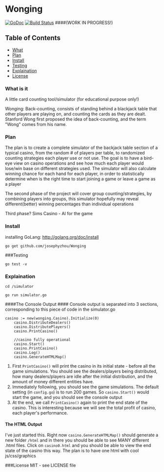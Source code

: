 Wonging
=======
[![GoDoc](https://godoc.org/github.com/josephyzhou/Wonging?status.png)](https://godoc.org/github.com/josephyzhou/Wonging)
[![Build Status](https://travis-ci.org/josephyzhou/Wonging.png?branch=master)](https://https://travis-ci.org/josephyzhou/Wonging)
####(WORK IN PROGRESS!)
## Table of Contents ##
- [What](#what-is-it)
- [Plan](#plan)
- [Install](#install)
- [Testing](#testing)
- [Explaination](#explaination)
- [License](#license)


### What is it ###
A little card counting tool/simulator (for educational purpose only!)

Wonging: Back-counting, consists of standing behind a blackjack table that other players are playing on, and counting the cards as they are dealt. Stanford Wong first proposed the idea of back-counting, and the term "Wong" comes from his name.

### Plan ###
The plan is to create a complete simulator of the backjack table section of a typical casino, from the random # of players per table, to randomized counting strategies each player use or not use. The goal is to have a bird-eye view on casino operations and see how much each player would lose/win base on different strategies used. The simulator will also calculate winning chance for each hand for each player, in order to statistically determine when is the right time to start joining a game or leave a game as a player

The second phase of the project will cover group counting/strategies, by combining players into groups, this simulator hopefully may reveal different(better) winning percentages than individual operations

Third phase? Sims Casino - AI for the game

### Install ###
installing GoLang:
http://golang.org/doc/install

`go get github.com/josephyzhou/Wonging`


###Testing

`go test -v`

### Explaination ###
`cd /simulator`

`go run simulator.go`

####The Console Output ####
Console output is separated into 3 sections, corresponding to this piece of code in the simulator.go
```
casino := new(wonging.Casino).Initialize(0)
	casino.DistributeDealers()
	casino.DistributePlayers()
	casino.PrintCasino()

	//casino fully operational
	casino.Start()
	casino.PrintCasino()
	casino.Log()
	casino.GenerateHTMLMap()
```
1. First `PrintCasino()` will print the casino in its initial state - before all the game simulations. You should see the dealers/players being distributed, how many dealers/players are idle after the initial distribution, and the amount of money different entities have.
2. Immediately following, you should see the game simulations. The default setting (in `config.go`) is to run 200 games. So `casino.Start()` would start the game, and you should see the console output
3. At the end, we call `PrintCasino()` again to print the end state of the casino. This is interesting because we will see the total profit of casino, each player's performance.

#### The HTML Output ####
I've just started this. Right now `casino.GenerateHTMLMap()` should generate a new folder `/html` and in there you should be able to see MANY different .html files. Click on `casino0.html` and you should be able to view the end state of the casino this way. The plan is to have one html with cool js/css/graphics

###License
MIT - see LICENSE file
